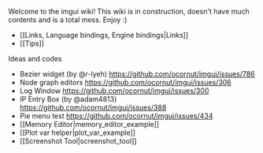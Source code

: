 Welcome to the imgui wiki!
This wiki is in construction, doesn't have much contents and is a total mess. Enjoy :)

- [[Links, Language bindings, Engine bindings|Links]]
- [[Tips]]

Ideas and codes

- Bezier widget (by @r-lyeh) https://github.com/ocornut/imgui/issues/786
- Node graph editors https://github.com/ocornut/imgui/issues/306
- Log Window https://github.com/ocornut/imgui/issues/300
- IP Entry Box (by @adam4813) https://github.com/ocornut/imgui/issues/388
- Pie menu test https://github.com/ocornut/imgui/issues/434
- [[Memory Editor|memory_editor_example]]
- [[Plot var helper|plot_var_example]]
- [[Screenshot Tool|screenshot_tool]]

